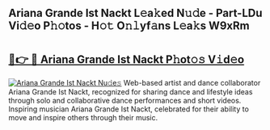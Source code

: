 ## Ariana Grande Ist Nackt L𝚎a𝚔ed N𝚞𝚍e - Part-LDu Vi𝚍𝚎o P𝚑𝚘tos - H𝚘𝚝 O𝚗𝚕yf𝚊ns L𝚎a𝚔s W9xRm

# <h2><a href="http://kf49ui.oniu.top/?m=Ariana+Grande+Ist+Nackt">🔗👉 🔴 Ariana Grande Ist Nackt P𝚑ot𝚘𝚜 V𝚒d𝚎o</a></h2>

[![Ariana Grande Ist Nackt Nu𝚍e𝚜](https://i.imgur.com/0qMVB7G.gif)](http://kf49ui.oniu.top/?m=Ariana+Grande+Ist+Nackt)
Web-based artist and dance collaborator Ariana Grande Ist Nackt, recognized for sharing dance and lifestyle ideas through solo and collaborative dance performances and short videos. Inspiring musician Ariana Grande Ist Nackt, celebrated for their ability to move and inspire others through their music.  
